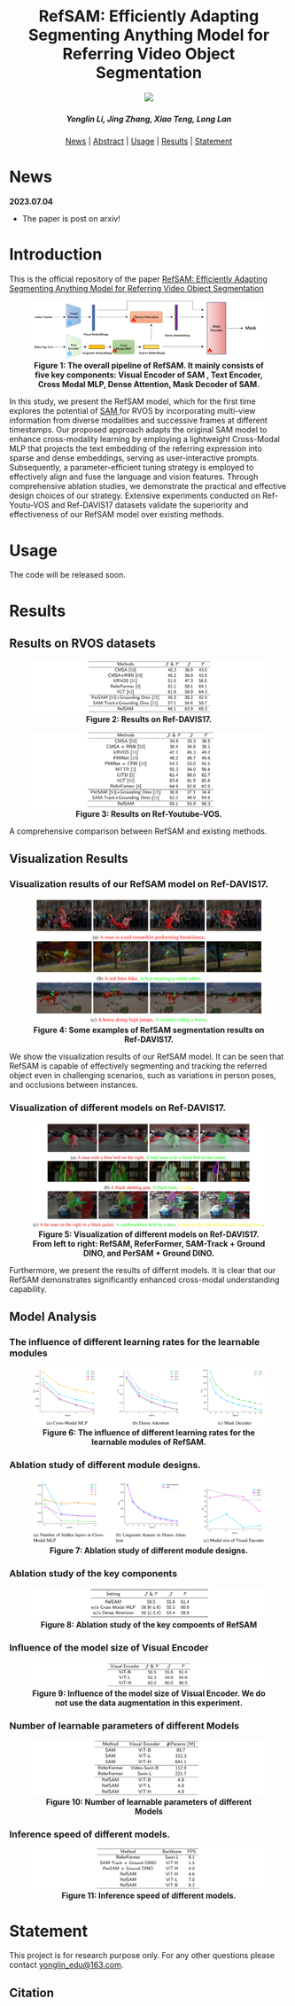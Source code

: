 <h1 align="center"> RefSAM: Efficiently Adapting Segmenting Anything Model for Referring Video Object Segmentation </h1>
<p align="center">
<a href="https://arxiv.org/abs/2307.00997"><img src="https://img.shields.io/badge/arXiv-Paper-<color>"></a>
</p>
<h5 align="center"><em>Yonglin Li, Jing Zhang, Xiao Teng, Long Lan</em></h5>
<p align="center">
  <a href="#news">News</a> |
  <a href="#introduction">Abstract</a> |
  <a href="#usage">Usage</a> |
  <a href="#results">Results</a> |
  <a href="#statement">Statement</a>
</p>




# News

**2023.07.04**

- The paper is post on arxiv!

<!-- > other news -->




# Introduction

This is the official repository of the paper <a href=""> RefSAM: Efficiently Adapting Segmenting Anything Model for Referring Video Object Segmentation </a>

<figure>
<img src="Figs/overall_network.png">
<figcaption align = "center"><b>Figure 1: The overall pipeline of RefSAM. It mainly consists of five key components: Visual Encoder of SAM , Text Encoder, Cross Modal MLP, Dense Attention, Mask Decoder of SAM.
</b></figcaption>
</figure>

<p>

<p align="left"> In this study, we present the RefSAM model, which for the first time explores the potential of <a href="https://arxiv.org/abs/2304.02643"> SAM </a> for RVOS by incorporating multi-view information from diverse modalities and successive frames at different timestamps. Our proposed approach adapts the original SAM model to enhance cross-modality learning by employing a lightweight Cross-Modal MLP that projects the text embedding of the referring expression into sparse and dense embeddings, serving as user-interactive prompts. Subsequently, a parameter-efficient tuning strategy is employed to effectively align and fuse the language and vision features. Through comprehensive ablation studies, we demonstrate the practical and effective design choices of our strategy. Extensive experiments conducted on Ref-Youtu-VOS and Ref-DAVIS17 datasets validate the superiority and effectiveness of our RefSAM model over existing methods.




# Usage
The code will be released soon.




# Results
## Results on RVOS datasets

<figure style="text-align: center;">
<img src="Figs/Results%20on%20Ref-DAVIS17.png">
<figcaption align = "center"><b>Figure 2: Results on Ref-DAVIS17. 
 </b></figcaption>
</figure>

<p>

<figure style="text-align: center;">
<img src="Figs/Results on Ref-Youtube-VOS.jpeg">
<figcaption align = "center"><b>Figure 3: Results on Ref-Youtube-VOS. 
 </b></figcaption>
</figure>

<p>

A comprehensive comparison between RefSAM and existing methods.




## Visualization Results
### Visualization results of our RefSAM model on Ref-DAVIS17.

<figure>
<img src="Figs/example.png">
<figcaption align = "center"><b>Figure 4: Some examples of RefSAM segmentation results on Ref-DAVIS17. 
 </b></figcaption>
</figure>

<p>

We show the visualization results of our RefSAM model. It can be seen that RefSAM is capable of effectively segmenting and tracking the referred object even in challenging scenarios, such as variations in person poses, and occlusions between instances.




### Visualization of different models on Ref-DAVIS17.

<figure>
<img src="Figs/Visualization%20to%20compare%20different%20model.jpeg">
<figcaption align = "center"><b>Figure 5: Visualization of different models on Ref-DAVIS17. From left to right: RefSAM, ReferFormer, SAM-Track + Ground DINO, and PerSAM + Ground DINO.
 </b></figcaption>
</figure>

<p>

Furthermore, we present the results of differnt models. It is clear that our RefSAM demonstrates significantly enhanced cross-modal understanding capability.




## Model Analysis
### The influence of different learning rates for the learnable modules

<figure>
<img src="Figs/The influence of different learning rates for the learnable modules of RefSAM.png">
<figcaption align = "center"><b>Figure 6: The influence of different learning rates for the learnable modules of RefSAM.</a>  
 </b></figcaption>
</figure>




### Ablation study of different module designs.

<figure>
<img src="Figs/Ablation study of different module designs.png">
<figcaption align = "center"><b>Figure 7: Ablation study of different module designs.
</a>  
 </b></figcaption>
</figure>




### Ablation study of the key components




<figure style="text-align: center;">
<img src="Figs/Ablation%20study%20of%20the%20key%20compoents%20of%20RefSAM.png">
<figcaption align = "center"><b>Figure 8: Ablation study of the key compoents of RefSAM</a>  
 </b></figcaption>
</figure>




### Influence of the model size of Visual Encoder

<figure style="text-align: center;">
<img src="Figs/Influence of the model size of Visual Encoder.png">
<figcaption align = "center"><b>Figure 9: Influence of the model size of Visual Encoder. We do not use the data augmentation in this experiment. </a>  
 </b></figcaption>
</figure>




### Number of learnable parameters of different Models

<figure style="text-align: center;">
<img src="Figs/Number of learnable parameters of different Models.png">
<figcaption align = "center"><b>Figure 10: Number of learnable parameters of different Models</a>  
 </b></figcaption>
</figure>




### Inference speed of different models.

<figure style="text-align: center;">
<img src="Figs/Inference%20speed%20of%20different%20models..png">
<figcaption align = "center"><b>Figure 11: Inference speed of different models.</a>  
 </b></figcaption>
</figure>




# Statement

This project is for research purpose only. For any other questions please contact [yonglin_edu@163.com](mailto:yonglin_edu@163.com).




## Citation

<!-- If you find RefSAM helpful, please consider giving this repo a star:star: and citing:

```
@inproceedings{,
  title={},
  author={},
  booktitle={arxiv},
  year={arXiv preprint arXiv:}
}
``` -->

<!-- ## Relevant Projects

[1] <strong></strong> | [Paper]() | [Github]()
<br><em>&ensp; &ensp; &ensp;<sup>&#8727;</sup>, <sup>&#8727;</sup>, ,  and </em>
